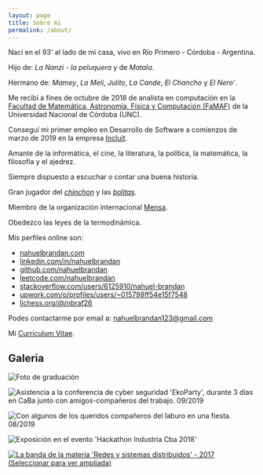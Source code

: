 ```yaml
---
layout: page
title: Sobre mi
permalink: /about/
---
```


Nací en el 93' al lado de mi casa, vivo en Río Primero - Córdoba - Argentina.

Hijo de: *La Nanzi - la peluquera* y de *Matala*.

Hermano de: *Mamey*, *La Meli*, *Julito*, *La Cande*, *El Chancho* y *El Nero'*.

Me recibí a fines de octubre de 2018 de analista en computación en la [Facultad de Matemática, Astronomía, Física y Computación (FaMAF)](http://www.famaf.unc.edu.ar/) de la Universidad Nacional de Córdoba (UNC).

Conseguí mi primer empleo en Desarrollo de Software a comienzos de marzo de 2019 en la empresa [Incluit](https://incluit.com/).

Amante de la informática, el cine, la literatura, la política, la matemática, la filosofía y el ajedrez.

Siempre dispuesto a escuchar o contar una buena historia.

Gran jugador del [*chinchon*](https://es.wikipedia.org/wiki/Chinch%C3%B3n_(juego_de_naipes)) y las [*bolitas*](https://es.wikipedia.org/wiki/Canica).

Miembro de la organización internacional [Mensa](https://es.wikipedia.org/wiki/Mensa_(organizaci%C3%B3n)).

Obedezco las leyes de la termodinámica.

Mis perfiles online son:

*   [nahuelbrandan.com](https://www.nahuelbrandan.com)
*   [linkedin.com/in/nahuelbrandan](https://www.linkedin.com/in/nahuelbrandan)
*   [github.com/nahuelbrandan](https://github.com/nahuelbrandan)
*   [leetcode.com/nahuelbrandan](https://leetcode.com/nahuelbrandan)
*   [stackoverflow.com/users/6125910/nahuel-brandan](https://stackoverflow.com/users/6125910/nahuel-brandan)
*   [upwork.com/o/profiles/users/~015798ff54e15f7548](https://www.upwork.com/o/profiles/users/~015798ff54e15f7548/)
*   [lichess.org/@/nbraf26](https://lichess.org/@/nbraf26)

Podes contactarme por email a: <A HREF="mailto:
&#110;&#097;&#104;&#117;&#101;&#108;&#098;&#114;&#097;&#110;&#100;&#097;&#110;&#049;&#050;&#051;&#064;&#103;&#109;&#097;&#105;&#108;&#046;&#099;&#111;&#109;">
&#110;&#097;&#104;&#117;&#101;&#108;&#098;&#114;&#097;&#110;&#100;&#097;&#110;&#049;&#050;&#051;&#064;&#103;&#109;&#097;&#105;&#108;&#046;&#099;&#111;&#109;
</A>

Mi [Curriculum Vitae](https://drive.google.com/file/d/11U2SH2KQJYYb2mItX_KxxbyNzEYavTF1).

## Galeria

![Foto de graduación]({{"/assets/images/graduation.JPG"}})

![Asistencia a la conferencia de cyber seguridad 'EkoParty', durante 3 días en CaBa junto con amigos-compañeros del trabajo. 09/2019]({{"/assets/images/eko.png"}})

![Con algunos de los queridos compañeros del laburo en una fiesta. 08/2019]({{"/assets/images/compañeros_de_trabajo.jpeg"}})

![Exposición en el evento 'Hackathon Industria Cba 2018']({{"/assets/images/hackathon_2018.png"}})

[![La banda de la materia 'Redes y sistemas distribuidos' - 2017 (Seleccionar para ver ampliada)]({{"/assets/images/WP_20170622_17_38_59_Rich.jpg"}})](https://drive.google.com/file/d/1kqJSFPNMxDRSF26I5DB8hi6jfBwdzyW6/view?usp=sharing)
